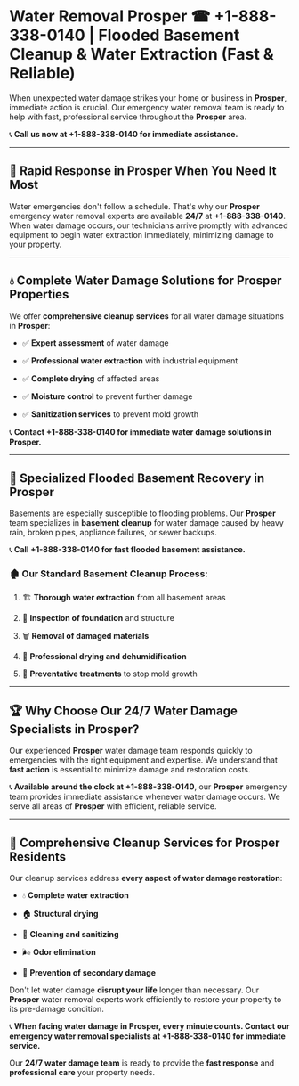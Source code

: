 # Water Removal Prosper ☎ +1-888-338-0140 | Flooded Basement Cleanup & Water Extraction (Fast & Reliable)

When unexpected water damage strikes your home or business in **Prosper**, immediate action is crucial. Our emergency water removal team is ready to help with fast, professional service throughout the **Prosper** area. 

📞 **Call us now at +1-888-338-0140 for immediate assistance.**
---
## 🚀 Rapid Response in Prosper When You Need It Most
Water emergencies don't follow a schedule. That's why our **Prosper** emergency water removal experts are available **24/7** at **+1-888-338-0140**. When water damage occurs, our technicians arrive promptly with advanced equipment to begin water extraction immediately, minimizing damage to your property.
---
## 💧 Complete Water Damage Solutions for Prosper Properties
We offer **comprehensive cleanup services** for all water damage situations in **Prosper**:
- ✅ **Expert assessment** of water damage  
- ✅ **Professional water extraction** with industrial equipment  
- ✅ **Complete drying** of affected areas  
- ✅ **Moisture control** to prevent further damage  
- ✅ **Sanitization services** to prevent mold growth  
📞 **Contact +1-888-338-0140 for immediate water damage solutions in Prosper.**
---
## 🌊 Specialized Flooded Basement Recovery in Prosper
Basements are especially susceptible to flooding problems. Our **Prosper** team specializes in **basement cleanup** for water damage caused by heavy rain, broken pipes, appliance failures, or sewer backups. 
📞 **Call +1-888-338-0140 for fast flooded basement assistance.**
### 🏚️ Our Standard Basement Cleanup Process:
1. 🏗️ **Thorough water extraction** from all basement areas  
2. 🔎 **Inspection of foundation** and structure  
3. 🗑️ **Removal of damaged materials**  
4. 💨 **Professional drying and dehumidification**  
5. 🚫 **Preventative treatments** to stop mold growth  
---
## 🏆 Why Choose Our 24/7 Water Damage Specialists in Prosper?
Our experienced **Prosper** water damage team responds quickly to emergencies with the right equipment and expertise. We understand that **fast action** is essential to minimize damage and restoration costs.
📞 **Available around the clock at +1-888-338-0140**, our **Prosper** emergency team provides immediate assistance whenever water damage occurs. We serve all areas of **Prosper** with efficient, reliable service.
---
## 🧹 Comprehensive Cleanup Services for Prosper Residents
Our cleanup services address **every aspect of water damage restoration**:
- 💧 **Complete water extraction**  
- 🏠 **Structural drying**  
- 🧼 **Cleaning and sanitizing**  
- 🌬️ **Odor elimination**  
- 🚫 **Prevention of secondary damage**  
Don't let water damage **disrupt your life** longer than necessary. Our **Prosper** water removal experts work efficiently to restore your property to its pre-damage condition.
📞 **When facing water damage in Prosper, every minute counts. Contact our emergency water removal specialists at +1-888-338-0140 for immediate service.**
Our **24/7 water damage team** is ready to provide the **fast response** and **professional care** your property needs.
